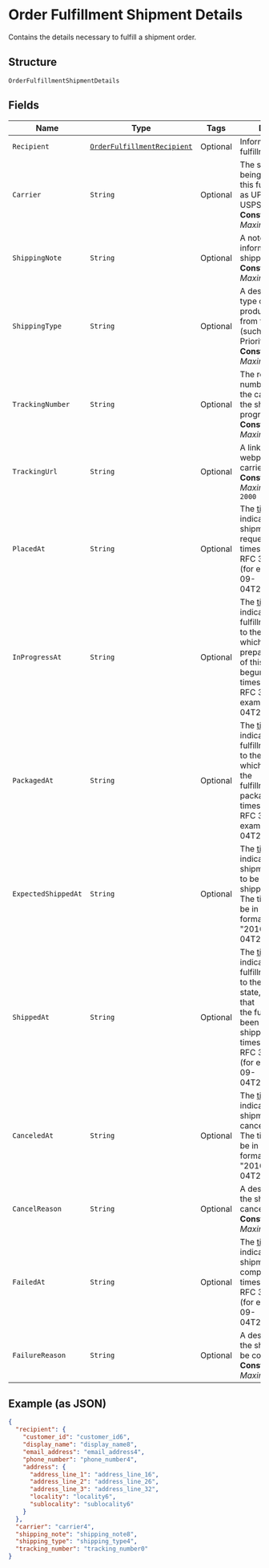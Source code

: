
# Order Fulfillment Shipment Details

Contains the details necessary to fulfill a shipment order.

## Structure

`OrderFulfillmentShipmentDetails`

## Fields

| Name | Type | Tags | Description | Getter |
|  --- | --- | --- | --- | --- |
| `Recipient` | [`OrderFulfillmentRecipient`](../../doc/models/order-fulfillment-recipient.md) | Optional | Information about the fulfillment recipient. | OrderFulfillmentRecipient getRecipient() |
| `Carrier` | `String` | Optional | The shipping carrier being used to ship this fulfillment (such as UPS, FedEx, or USPS).<br>**Constraints**: *Maximum Length*: `50` | String getCarrier() |
| `ShippingNote` | `String` | Optional | A note with additional information for the shipping carrier.<br>**Constraints**: *Maximum Length*: `500` | String getShippingNote() |
| `ShippingType` | `String` | Optional | A description of the type of shipping product purchased from the carrier<br>(such as First Class, Priority, or Express).<br>**Constraints**: *Maximum Length*: `50` | String getShippingType() |
| `TrackingNumber` | `String` | Optional | The reference number provided by the carrier to track the shipment's progress.<br>**Constraints**: *Maximum Length*: `100` | String getTrackingNumber() |
| `TrackingUrl` | `String` | Optional | A link to the tracking webpage on the carrier's website.<br>**Constraints**: *Maximum Length*: `2000` | String getTrackingUrl() |
| `PlacedAt` | `String` | Optional | The [timestamp](https://developer.squareup.com/docs/build-basics/working-with-dates)<br>indicating when the shipment was requested. The timestamp must be in RFC 3339 format<br>(for example, "2016-09-04T23:59:33.123Z"). | String getPlacedAt() |
| `InProgressAt` | `String` | Optional | The [timestamp](https://developer.squareup.com/docs/build-basics/working-with-dates)<br>indicating when this fulfillment was moved to the `RESERVED` state, which  indicates that preparation<br>of this shipment has begun. The timestamp must be in RFC 3339 format (for example, "2016-09-04T23:59:33.123Z"). | String getInProgressAt() |
| `PackagedAt` | `String` | Optional | The [timestamp](https://developer.squareup.com/docs/build-basics/working-with-dates)<br>indicating when this fulfillment was moved to the `PREPARED` state, which indicates that the<br>fulfillment is packaged. The timestamp must be in RFC 3339 format (for example, "2016-09-04T23:59:33.123Z"). | String getPackagedAt() |
| `ExpectedShippedAt` | `String` | Optional | The [timestamp](https://developer.squareup.com/docs/build-basics/working-with-dates)<br>indicating when the shipment is expected to be delivered to the shipping carrier.<br>The timestamp must be in RFC 3339 format (for example, "2016-09-04T23:59:33.123Z"). | String getExpectedShippedAt() |
| `ShippedAt` | `String` | Optional | The [timestamp](https://developer.squareup.com/docs/build-basics/working-with-dates)<br>indicating when this fulfillment was moved to the `COMPLETED` state, which indicates that<br>the fulfillment has been given to the shipping carrier. The timestamp must be in RFC 3339 format<br>(for example, "2016-09-04T23:59:33.123Z"). | String getShippedAt() |
| `CanceledAt` | `String` | Optional | The [timestamp](https://developer.squareup.com/docs/build-basics/working-with-dates)<br>indicating the shipment was canceled.<br>The timestamp must be in RFC 3339 format (for example, "2016-09-04T23:59:33.123Z"). | String getCanceledAt() |
| `CancelReason` | `String` | Optional | A description of why the shipment was canceled.<br>**Constraints**: *Maximum Length*: `100` | String getCancelReason() |
| `FailedAt` | `String` | Optional | The [timestamp](https://developer.squareup.com/docs/build-basics/working-with-dates)<br>indicating when the shipment failed to be completed. The timestamp must be in RFC 3339 format<br>(for example, "2016-09-04T23:59:33.123Z"). | String getFailedAt() |
| `FailureReason` | `String` | Optional | A description of why the shipment failed to be completed.<br>**Constraints**: *Maximum Length*: `100` | String getFailureReason() |

## Example (as JSON)

```json
{
  "recipient": {
    "customer_id": "customer_id6",
    "display_name": "display_name8",
    "email_address": "email_address4",
    "phone_number": "phone_number4",
    "address": {
      "address_line_1": "address_line_16",
      "address_line_2": "address_line_26",
      "address_line_3": "address_line_32",
      "locality": "locality6",
      "sublocality": "sublocality6"
    }
  },
  "carrier": "carrier4",
  "shipping_note": "shipping_note8",
  "shipping_type": "shipping_type4",
  "tracking_number": "tracking_number0"
}
```

